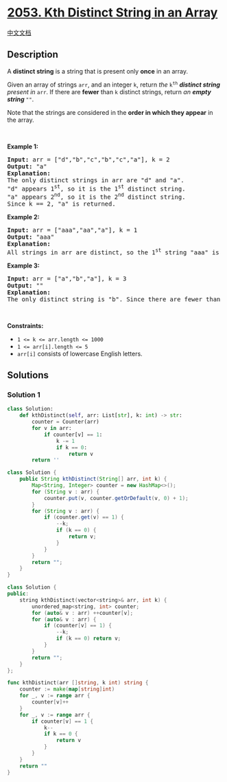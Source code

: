 # [2053. Kth Distinct String in an Array](https://leetcode.com/problems/kth-distinct-string-in-an-array)

[中文文档](/solution/2000-2099/2053.Kth%20Distinct%20String%20in%20an%20Array/README.md)

<!-- tags:Array,Hash Table,String,Counting -->

<!-- difficulty:Easy -->

## Description

<p>A <strong>distinct string</strong> is a string that is present only <strong>once</strong> in an array.</p>

<p>Given an array of strings <code>arr</code>, and an integer <code>k</code>, return <em>the </em><code>k<sup>th</sup></code><em> <strong>distinct string</strong> present in </em><code>arr</code>. If there are <strong>fewer</strong> than <code>k</code> distinct strings, return <em>an <strong>empty string </strong></em><code>&quot;&quot;</code>.</p>

<p>Note that the strings are considered in the <strong>order in which they appear</strong> in the array.</p>

<p>&nbsp;</p>
<p><strong class="example">Example 1:</strong></p>

<pre>
<strong>Input:</strong> arr = [&quot;d&quot;,&quot;b&quot;,&quot;c&quot;,&quot;b&quot;,&quot;c&quot;,&quot;a&quot;], k = 2
<strong>Output:</strong> &quot;a&quot;
<strong>Explanation:</strong>
The only distinct strings in arr are &quot;d&quot; and &quot;a&quot;.
&quot;d&quot; appears 1<sup>st</sup>, so it is the 1<sup>st</sup> distinct string.
&quot;a&quot; appears 2<sup>nd</sup>, so it is the 2<sup>nd</sup> distinct string.
Since k == 2, &quot;a&quot; is returned. 
</pre>

<p><strong class="example">Example 2:</strong></p>

<pre>
<strong>Input:</strong> arr = [&quot;aaa&quot;,&quot;aa&quot;,&quot;a&quot;], k = 1
<strong>Output:</strong> &quot;aaa&quot;
<strong>Explanation:</strong>
All strings in arr are distinct, so the 1<sup>st</sup> string &quot;aaa&quot; is returned.
</pre>

<p><strong class="example">Example 3:</strong></p>

<pre>
<strong>Input:</strong> arr = [&quot;a&quot;,&quot;b&quot;,&quot;a&quot;], k = 3
<strong>Output:</strong> &quot;&quot;
<strong>Explanation:</strong>
The only distinct string is &quot;b&quot;. Since there are fewer than 3 distinct strings, we return an empty string &quot;&quot;.
</pre>

<p>&nbsp;</p>
<p><strong>Constraints:</strong></p>

<ul>
	<li><code>1 &lt;= k &lt;= arr.length &lt;= 1000</code></li>
	<li><code>1 &lt;= arr[i].length &lt;= 5</code></li>
	<li><code>arr[i]</code> consists of lowercase English letters.</li>
</ul>

## Solutions

### Solution 1

<!-- tabs:start -->

```python
class Solution:
    def kthDistinct(self, arr: List[str], k: int) -> str:
        counter = Counter(arr)
        for v in arr:
            if counter[v] == 1:
                k -= 1
                if k == 0:
                    return v
        return ''
```

```java
class Solution {
    public String kthDistinct(String[] arr, int k) {
        Map<String, Integer> counter = new HashMap<>();
        for (String v : arr) {
            counter.put(v, counter.getOrDefault(v, 0) + 1);
        }
        for (String v : arr) {
            if (counter.get(v) == 1) {
                --k;
                if (k == 0) {
                    return v;
                }
            }
        }
        return "";
    }
}
```

```cpp
class Solution {
public:
    string kthDistinct(vector<string>& arr, int k) {
        unordered_map<string, int> counter;
        for (auto& v : arr) ++counter[v];
        for (auto& v : arr) {
            if (counter[v] == 1) {
                --k;
                if (k == 0) return v;
            }
        }
        return "";
    }
};
```

```go
func kthDistinct(arr []string, k int) string {
	counter := make(map[string]int)
	for _, v := range arr {
		counter[v]++
	}
	for _, v := range arr {
		if counter[v] == 1 {
			k--
			if k == 0 {
				return v
			}
		}
	}
	return ""
}
```

<!-- tabs:end -->

<!-- end -->
